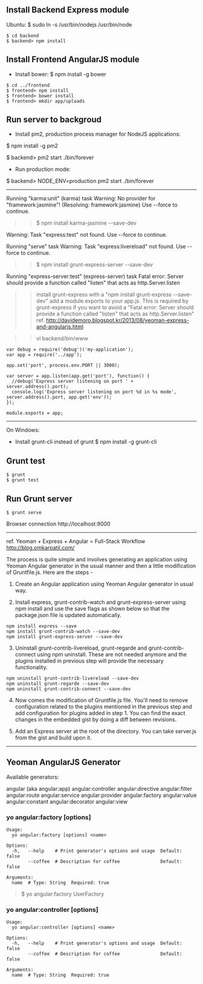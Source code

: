 ## Install Backend Express module
Ubuntu:
$ sudo ln -s /usr/bin/nodejs /usr/bin/node

```
$ cd backend
$ backend> npm install
```

## Install Frontend AngularJS module
- Install bower:
 $ npm install -g bower
```
$ cd ../frontend
$ frontend> npm install
$ frontend> bower install
$ frontend> mkdir app/uploads
```

## Run server to backgroud
- Install pm2, production process manager for NodeJS applications:

$ npm install -g pm2

$ backend> pm2 start ./bin/forever

- Run production mode:

$ backend> NODE_ENV=production pm2 start ./bin/forever

----------

Running "karma:unit" (karma) task
Warning: No provider for "framework:jasmine"! (Resolving: framework:jasmine) Use --force to continue.

>> $ npm install karma-jasmine --save-dev


Warning: Task "express:test" not found. Use --force to continue.

Running "serve" task
Warning: Task "express:livereload" not found. Use --force to continue.

>> $ npm install grunt-express-server --save-dev

Running "express-server:test" (express-server) task
Fatal error: Server should provide a function called "listen" that acts as http.Server.listen

>> install grunt-express with a "npm install grunt-express --save-dev"
add a module.exports to your app.js. This is required by grunt-express if you want to avoid a "Fatal error: Server should provide a function called "listen" that acts as http.Server.listen"
 ref. http://davidemoro.blogspot.kr/2013/08/yeoman-express-and-angularjs.html

>> vi backend/bin/www

```
var debug = require('debug')('my-application');
var app = require('../app');

app.set('port', process.env.PORT || 3000);

var server = app.listen(app.get('port'), function() {
  //debug('Express server listening on port ' + server.address().port);
  console.log('Express server listening on port %d in %s mode', server.address().port, app.get('env'));
});

module.exports = app;
```

---------------------
On Windows:
 - Install grunt-cli instead of grunt
 $ npm install -g grunt-cli

## Grunt test

```
$ grunt 
$ grunt test
```
## Run Grunt server

```
$ grunt serve
```

Browser connection
 http://localhost:9000


---------------
ref. Yeoman + Express + Angular = Full-Stack Workflow
	http://blog.omkarpatil.com/

The process is quite simple and involves generating an application using Yeoman Angular generator in the usual manner and then a little modification of Gruntfile.js. Here are the steps - 

1. Create an Angular application using Yeoman Angular generator in usual way.

2. Install express, grunt-contrib-watch and grunt-express-server using npm install and use the save flags as shown below so that the package.json file is updated automatically.

```
npm install express --save
npm install grunt-contrib-watch --save-dev
npm install grunt-express-server --save-dev
```

3. Uninstall grunt-contrib-livereload, grunt-regarde and grunt-contrib-connect using npm uninstall. These are not needed anymore and the plugins installed in previous step will provide the necessary functionality.

```
npm uninstall grunt-contrib-livereload --save-dev
npm uninstall grunt-regarde --save-dev
npm uninstall grunt-contrib-connect --save-dev
```

4. Now comes the modification of Gruntfile.js file. You'll need to remove configuration related to the plugins mentioned in the previous step and add configuration for plugins added in step 1. You can find the exact changes in the embedded gist by doing a diff between revisions.

5. Add an Express server at the root of the directory. You can take server.js from the gist and build upon it. 	


---------------
## Yeoman AngularJS Generator
Available generators:

angular (aka angular:app)
angular:controller
angular:directive
angular:filter
angular:route
angular:service
angular:provider
angular:factory
angular:value
angular:constant
angular:decorator
angular:view


### yo angular:factory [options] <name>

```
Usage:
  yo angular:factory [options] <name>

Options:
  -h,   --help    # Print generator's options and usage  Default: false
        --coffee  # Description for coffee               Default: false

Arguments:
  name  # Type: String  Required: true
```

> $ yo angular:factory  UserFactory

### yo angular:controller [options] <name>

```
Usage:
  yo angular:controller [options] <name>

Options:
  -h,   --help    # Print generator's options and usage  Default: false
        --coffee  # Description for coffee               Default: false

Arguments:
  name  # Type: String  Required: true
```
